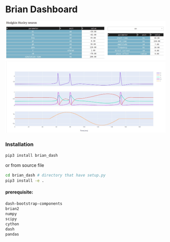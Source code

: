 # Brian Dashboard



![Cover](https://github.com/Ziaeemehr/brian_dash/blob/master/brian_dash/apps/data/HH.jpg)
<p align="center">

### Installation

```sh
pip3 install brian_dash
```

or from source file


```sh
cd brian_dash # directory that have setup.py
pip3 install -e .
```


#### prerequisite:

```
dash-bootstrap-components
brian2
numpy
scipy
cython
dash
pandas
```



